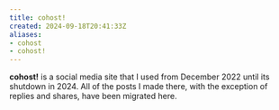 ```yaml
---
title: cohost!
created: 2024-09-18T20:41:33Z
aliases:
- cohost
- cohost!
---
```


**cohost!** is a social media site that I used from December 2022 until its shutdown in 2024. All of the posts I made there, with the exception of replies and shares, have been migrated here.
